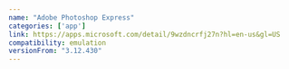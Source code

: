 ```yaml
---
name: "Adobe Photoshop Express"
categories: ['app']
link: https://apps.microsoft.com/detail/9wzdncrfj27n?hl=en-us&gl=US
compatibility: emulation
versionFrom: "3.12.430"
---
```


